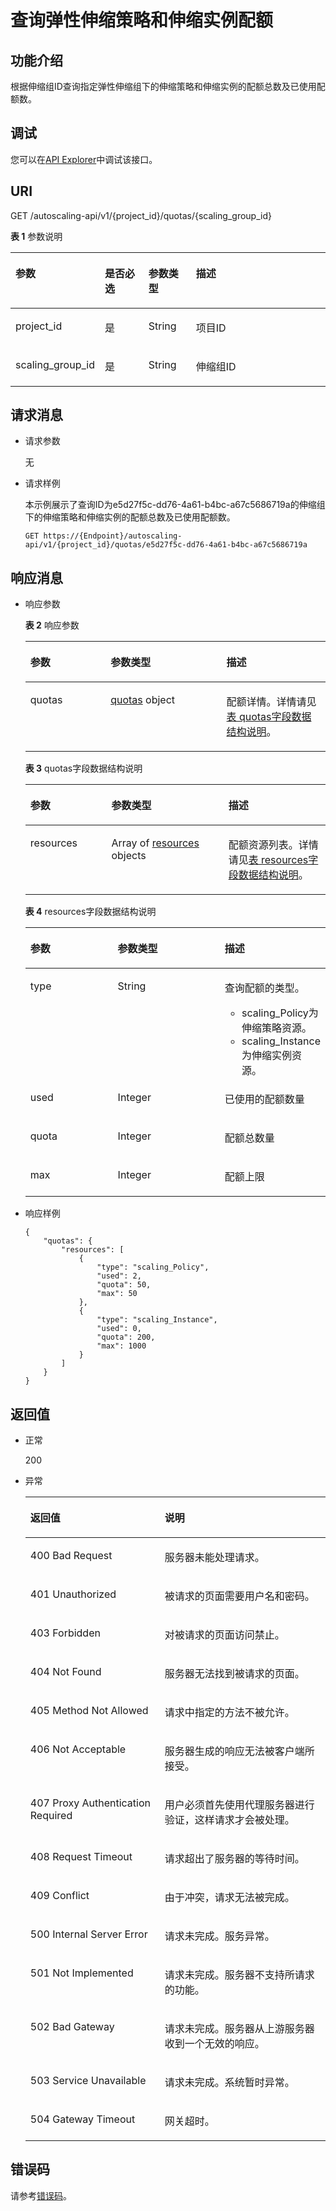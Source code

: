 # 查询弹性伸缩策略和伸缩实例配额<a name="as_06_0702"></a>

## 功能介绍<a name="section59572368"></a>

根据伸缩组ID查询指定弹性伸缩组下的伸缩策略和伸缩实例的配额总数及已使用配额数。

## 调试<a name="section948154693415"></a>

您可以在[API Explorer](https://apiexplorer.developer.huaweicloud.com/apiexplorer/doc?product=AS&api=QueryPolicyAndInstanceQuota)中调试该接口。

## URI<a name="section66389266"></a>

GET /autoscaling-api/v1/\{project\_id\}/quotas/\{scaling\_group\_id\}

**表 1**  参数说明

<a name="table43451153111642"></a>
<table><thead align="left"><tr id="row37743918111642"><th class="cellrowborder" valign="top" width="23.31%" id="mcps1.2.5.1.1"><p id="p37358531111642"><a name="p37358531111642"></a><a name="p37358531111642"></a>参数</p>
</th>
<th class="cellrowborder" valign="top" width="14.66%" id="mcps1.2.5.1.2"><p id="p6142156111642"><a name="p6142156111642"></a><a name="p6142156111642"></a>是否必选</p>
</th>
<th class="cellrowborder" valign="top" width="15.409999999999998%" id="mcps1.2.5.1.3"><p id="p27752626111642"><a name="p27752626111642"></a><a name="p27752626111642"></a>参数类型</p>
</th>
<th class="cellrowborder" valign="top" width="46.62%" id="mcps1.2.5.1.4"><p id="p33370204111642"><a name="p33370204111642"></a><a name="p33370204111642"></a>描述</p>
</th>
</tr>
</thead>
<tbody><tr id="row18631986111642"><td class="cellrowborder" valign="top" width="23.31%" headers="mcps1.2.5.1.1 "><p id="p32795934111642"><a name="p32795934111642"></a><a name="p32795934111642"></a>project_id</p>
</td>
<td class="cellrowborder" valign="top" width="14.66%" headers="mcps1.2.5.1.2 "><p id="p39224965111642"><a name="p39224965111642"></a><a name="p39224965111642"></a>是</p>
</td>
<td class="cellrowborder" valign="top" width="15.409999999999998%" headers="mcps1.2.5.1.3 "><p id="p23105617111642"><a name="p23105617111642"></a><a name="p23105617111642"></a>String</p>
</td>
<td class="cellrowborder" valign="top" width="46.62%" headers="mcps1.2.5.1.4 "><p id="p36520930"><a name="p36520930"></a><a name="p36520930"></a>项目ID</p>
</td>
</tr>
<tr id="row40360840111714"><td class="cellrowborder" valign="top" width="23.31%" headers="mcps1.2.5.1.1 "><p id="p48002636111714"><a name="p48002636111714"></a><a name="p48002636111714"></a>scaling_group_id</p>
</td>
<td class="cellrowborder" valign="top" width="14.66%" headers="mcps1.2.5.1.2 "><p id="p63008308111714"><a name="p63008308111714"></a><a name="p63008308111714"></a>是</p>
</td>
<td class="cellrowborder" valign="top" width="15.409999999999998%" headers="mcps1.2.5.1.3 "><p id="p3399337111714"><a name="p3399337111714"></a><a name="p3399337111714"></a>String</p>
</td>
<td class="cellrowborder" valign="top" width="46.62%" headers="mcps1.2.5.1.4 "><p id="p6910866111714"><a name="p6910866111714"></a><a name="p6910866111714"></a>伸缩组ID</p>
</td>
</tr>
</tbody>
</table>

## 请求消息<a name="section60632485"></a>

-   请求参数

    无

-   请求样例

    本示例展示了查询ID为e5d27f5c-dd76-4a61-b4bc-a67c5686719a的伸缩组下的伸缩策略和伸缩实例的配额总数及已使用配额数。

    ```
    GET https://{Endpoint}/autoscaling-api/v1/{project_id}/quotas/e5d27f5c-dd76-4a61-b4bc-a67c5686719a
    ```


## 响应消息<a name="section8821459"></a>

-   响应参数

    **表 2**  响应参数

    <a name="table51227795"></a>
    <table><thead align="left"><tr id="row28165387"><th class="cellrowborder" valign="top" width="26.732673267326735%" id="mcps1.2.4.1.1"><p id="p66803900"><a name="p66803900"></a><a name="p66803900"></a>参数</p>
    </th>
    <th class="cellrowborder" valign="top" width="38.613861386138616%" id="mcps1.2.4.1.2"><p id="p42406858"><a name="p42406858"></a><a name="p42406858"></a>参数类型</p>
    </th>
    <th class="cellrowborder" valign="top" width="34.65346534653465%" id="mcps1.2.4.1.3"><p id="p12403484"><a name="p12403484"></a><a name="p12403484"></a>描述</p>
    </th>
    </tr>
    </thead>
    <tbody><tr id="row65158171"><td class="cellrowborder" valign="top" width="26.732673267326735%" headers="mcps1.2.4.1.1 "><p id="p43320494"><a name="p43320494"></a><a name="p43320494"></a>quotas</p>
    </td>
    <td class="cellrowborder" valign="top" width="38.613861386138616%" headers="mcps1.2.4.1.2 "><p id="p9449153141819"><a name="p9449153141819"></a><a name="p9449153141819"></a><a href="#table38082817101238">quotas</a> object</p>
    </td>
    <td class="cellrowborder" valign="top" width="34.65346534653465%" headers="mcps1.2.4.1.3 "><p id="p19726002"><a name="p19726002"></a><a name="p19726002"></a>配额详情。详情请见<a href="#table38082817101238">表 quotas字段数据结构说明</a>。</p>
    </td>
    </tr>
    </tbody>
    </table>

    **表 3**  quotas字段数据结构说明

    <a name="table38082817101238"></a>
    <table><thead align="left"><tr id="row15394684101238"><th class="cellrowborder" valign="top" width="27%" id="mcps1.2.4.1.1"><p id="p14228182101238"><a name="p14228182101238"></a><a name="p14228182101238"></a>参数</p>
    </th>
    <th class="cellrowborder" valign="top" width="39%" id="mcps1.2.4.1.2"><p id="p11632094101238"><a name="p11632094101238"></a><a name="p11632094101238"></a>参数类型</p>
    </th>
    <th class="cellrowborder" valign="top" width="34%" id="mcps1.2.4.1.3"><p id="p2675571101238"><a name="p2675571101238"></a><a name="p2675571101238"></a>描述</p>
    </th>
    </tr>
    </thead>
    <tbody><tr id="row52155966101238"><td class="cellrowborder" valign="top" width="27%" headers="mcps1.2.4.1.1 "><p id="p39009890101238"><a name="p39009890101238"></a><a name="p39009890101238"></a>resources</p>
    </td>
    <td class="cellrowborder" valign="top" width="39%" headers="mcps1.2.4.1.2 "><p id="p51160430101238"><a name="p51160430101238"></a><a name="p51160430101238"></a>Array of <a href="#table49912400111831">resources</a> objects</p>
    </td>
    <td class="cellrowborder" valign="top" width="34%" headers="mcps1.2.4.1.3 "><p id="p50354170101238"><a name="p50354170101238"></a><a name="p50354170101238"></a>配额资源列表。详情请见<a href="#table49912400111831">表 resources字段数据结构说明</a>。</p>
    </td>
    </tr>
    </tbody>
    </table>

    **表 4**  resources字段数据结构说明

    <a name="table49912400111831"></a>
    <table><thead align="left"><tr id="zh-cn_topic_0023629325_row47328638"><th class="cellrowborder" valign="top" width="29.95%" id="mcps1.2.4.1.1"><p id="zh-cn_topic_0023629325_p8414476"><a name="zh-cn_topic_0023629325_p8414476"></a><a name="zh-cn_topic_0023629325_p8414476"></a>参数</p>
    </th>
    <th class="cellrowborder" valign="top" width="36.720000000000006%" id="mcps1.2.4.1.2"><p id="zh-cn_topic_0023629325_p10483995"><a name="zh-cn_topic_0023629325_p10483995"></a><a name="zh-cn_topic_0023629325_p10483995"></a>参数类型</p>
    </th>
    <th class="cellrowborder" valign="top" width="33.33%" id="mcps1.2.4.1.3"><p id="p166745230596"><a name="p166745230596"></a><a name="p166745230596"></a>描述</p>
    </th>
    </tr>
    </thead>
    <tbody><tr id="zh-cn_topic_0023629325_row66020315"><td class="cellrowborder" valign="top" width="29.95%" headers="mcps1.2.4.1.1 "><p id="zh-cn_topic_0023629325_p46045275"><a name="zh-cn_topic_0023629325_p46045275"></a><a name="zh-cn_topic_0023629325_p46045275"></a>type</p>
    </td>
    <td class="cellrowborder" valign="top" width="36.720000000000006%" headers="mcps1.2.4.1.2 "><p id="zh-cn_topic_0023629325_p38679804"><a name="zh-cn_topic_0023629325_p38679804"></a><a name="zh-cn_topic_0023629325_p38679804"></a>String</p>
    </td>
    <td class="cellrowborder" valign="top" width="33.33%" headers="mcps1.2.4.1.3 "><p id="p5293191015598"><a name="p5293191015598"></a><a name="p5293191015598"></a>查询配额的类型。</p>
    <a name="ul9271512125912"></a><a name="ul9271512125912"></a><ul id="ul9271512125912"><li>scaling_Policy为伸缩策略资源。</li><li>scaling_Instance为伸缩实例资源。</li></ul>
    </td>
    </tr>
    <tr id="zh-cn_topic_0023629325_row11854613"><td class="cellrowborder" valign="top" width="29.95%" headers="mcps1.2.4.1.1 "><p id="zh-cn_topic_0023629325_p20699582"><a name="zh-cn_topic_0023629325_p20699582"></a><a name="zh-cn_topic_0023629325_p20699582"></a>used</p>
    </td>
    <td class="cellrowborder" valign="top" width="36.720000000000006%" headers="mcps1.2.4.1.2 "><p id="zh-cn_topic_0023629325_p66053444"><a name="zh-cn_topic_0023629325_p66053444"></a><a name="zh-cn_topic_0023629325_p66053444"></a>Integer</p>
    </td>
    <td class="cellrowborder" valign="top" width="33.33%" headers="mcps1.2.4.1.3 "><p id="zh-cn_topic_0023629325_p48728718"><a name="zh-cn_topic_0023629325_p48728718"></a><a name="zh-cn_topic_0023629325_p48728718"></a>已使用的配额数量</p>
    </td>
    </tr>
    <tr id="zh-cn_topic_0023629325_row35905280"><td class="cellrowborder" valign="top" width="29.95%" headers="mcps1.2.4.1.1 "><p id="zh-cn_topic_0023629325_p22646572"><a name="zh-cn_topic_0023629325_p22646572"></a><a name="zh-cn_topic_0023629325_p22646572"></a>quota</p>
    </td>
    <td class="cellrowborder" valign="top" width="36.720000000000006%" headers="mcps1.2.4.1.2 "><p id="zh-cn_topic_0023629325_p22433040"><a name="zh-cn_topic_0023629325_p22433040"></a><a name="zh-cn_topic_0023629325_p22433040"></a>Integer</p>
    </td>
    <td class="cellrowborder" valign="top" width="33.33%" headers="mcps1.2.4.1.3 "><p id="zh-cn_topic_0023629325_p5136981"><a name="zh-cn_topic_0023629325_p5136981"></a><a name="zh-cn_topic_0023629325_p5136981"></a>配额总数量</p>
    </td>
    </tr>
    <tr id="rc59af1fd68aa4416b9beae4ef5bea63b"><td class="cellrowborder" valign="top" width="29.95%" headers="mcps1.2.4.1.1 "><p id="a4b11e2ed89834661854fd6e10eac1f73"><a name="a4b11e2ed89834661854fd6e10eac1f73"></a><a name="a4b11e2ed89834661854fd6e10eac1f73"></a>max</p>
    </td>
    <td class="cellrowborder" valign="top" width="36.720000000000006%" headers="mcps1.2.4.1.2 "><p id="a985ead989bff412eb0ef2b671f52ad6c"><a name="a985ead989bff412eb0ef2b671f52ad6c"></a><a name="a985ead989bff412eb0ef2b671f52ad6c"></a>Integer</p>
    </td>
    <td class="cellrowborder" valign="top" width="33.33%" headers="mcps1.2.4.1.3 "><p id="a2c7c700dec33419dae168096457fb307"><a name="a2c7c700dec33419dae168096457fb307"></a><a name="a2c7c700dec33419dae168096457fb307"></a>配额上限</p>
    </td>
    </tr>
    </tbody>
    </table>


-   响应样例

    ```
    {
        "quotas": {
            "resources": [
                {
                    "type": "scaling_Policy",
                    "used": 2,
                    "quota": 50,
                    "max": 50
                },
                {
                    "type": "scaling_Instance",
                    "used": 0,
                    "quota": 200,
                    "max": 1000
                }
            ]
        }
    }
    ```


## 返回值<a name="section12284267"></a>

-   正常

    200

-   异常

    <a name="table50448354"></a>
    <table><thead align="left"><tr id="row29530116"><th class="cellrowborder" valign="top" width="44.74%" id="mcps1.1.3.1.1"><p id="p43129175"><a name="p43129175"></a><a name="p43129175"></a>返回值</p>
    </th>
    <th class="cellrowborder" valign="top" width="55.26%" id="mcps1.1.3.1.2"><p id="p3802258"><a name="p3802258"></a><a name="p3802258"></a>说明</p>
    </th>
    </tr>
    </thead>
    <tbody><tr id="row39547486"><td class="cellrowborder" valign="top" width="44.74%" headers="mcps1.1.3.1.1 "><p id="p49229794"><a name="p49229794"></a><a name="p49229794"></a>400 Bad Request</p>
    </td>
    <td class="cellrowborder" valign="top" width="55.26%" headers="mcps1.1.3.1.2 "><p id="p28190407"><a name="p28190407"></a><a name="p28190407"></a>服务器未能处理请求。</p>
    </td>
    </tr>
    <tr id="row52387077"><td class="cellrowborder" valign="top" width="44.74%" headers="mcps1.1.3.1.1 "><p id="p15494878"><a name="p15494878"></a><a name="p15494878"></a>401 Unauthorized</p>
    </td>
    <td class="cellrowborder" valign="top" width="55.26%" headers="mcps1.1.3.1.2 "><p id="p47125611"><a name="p47125611"></a><a name="p47125611"></a>被请求的页面需要用户名和密码。</p>
    </td>
    </tr>
    <tr id="row21477321"><td class="cellrowborder" valign="top" width="44.74%" headers="mcps1.1.3.1.1 "><p id="p61941440"><a name="p61941440"></a><a name="p61941440"></a>403 Forbidden</p>
    </td>
    <td class="cellrowborder" valign="top" width="55.26%" headers="mcps1.1.3.1.2 "><p id="p51200735"><a name="p51200735"></a><a name="p51200735"></a>对被请求的页面访问禁止。</p>
    </td>
    </tr>
    <tr id="row58153438"><td class="cellrowborder" valign="top" width="44.74%" headers="mcps1.1.3.1.1 "><p id="p12808013"><a name="p12808013"></a><a name="p12808013"></a>404 Not Found</p>
    </td>
    <td class="cellrowborder" valign="top" width="55.26%" headers="mcps1.1.3.1.2 "><p id="p30816121"><a name="p30816121"></a><a name="p30816121"></a>服务器无法找到被请求的页面。</p>
    </td>
    </tr>
    <tr id="row8909633"><td class="cellrowborder" valign="top" width="44.74%" headers="mcps1.1.3.1.1 "><p id="p50591634"><a name="p50591634"></a><a name="p50591634"></a>405 Method Not Allowed</p>
    </td>
    <td class="cellrowborder" valign="top" width="55.26%" headers="mcps1.1.3.1.2 "><p id="p4281684"><a name="p4281684"></a><a name="p4281684"></a>请求中指定的方法不被允许。</p>
    </td>
    </tr>
    <tr id="row38535158"><td class="cellrowborder" valign="top" width="44.74%" headers="mcps1.1.3.1.1 "><p id="p34340132"><a name="p34340132"></a><a name="p34340132"></a>406 Not Acceptable</p>
    </td>
    <td class="cellrowborder" valign="top" width="55.26%" headers="mcps1.1.3.1.2 "><p id="p30087318"><a name="p30087318"></a><a name="p30087318"></a>服务器生成的响应无法被客户端所接受。</p>
    </td>
    </tr>
    <tr id="row2350413"><td class="cellrowborder" valign="top" width="44.74%" headers="mcps1.1.3.1.1 "><p id="p56165728"><a name="p56165728"></a><a name="p56165728"></a>407 Proxy Authentication Required</p>
    </td>
    <td class="cellrowborder" valign="top" width="55.26%" headers="mcps1.1.3.1.2 "><p id="p53130157"><a name="p53130157"></a><a name="p53130157"></a>用户必须首先使用代理服务器进行验证，这样请求才会被处理。</p>
    </td>
    </tr>
    <tr id="row8409368"><td class="cellrowborder" valign="top" width="44.74%" headers="mcps1.1.3.1.1 "><p id="p10070188"><a name="p10070188"></a><a name="p10070188"></a>408 Request Timeout</p>
    </td>
    <td class="cellrowborder" valign="top" width="55.26%" headers="mcps1.1.3.1.2 "><p id="p10378893"><a name="p10378893"></a><a name="p10378893"></a>请求超出了服务器的等待时间。</p>
    </td>
    </tr>
    <tr id="row26301173"><td class="cellrowborder" valign="top" width="44.74%" headers="mcps1.1.3.1.1 "><p id="p50020275"><a name="p50020275"></a><a name="p50020275"></a>409 Conflict</p>
    </td>
    <td class="cellrowborder" valign="top" width="55.26%" headers="mcps1.1.3.1.2 "><p id="p25110514"><a name="p25110514"></a><a name="p25110514"></a>由于冲突，请求无法被完成。</p>
    </td>
    </tr>
    <tr id="row24668042"><td class="cellrowborder" valign="top" width="44.74%" headers="mcps1.1.3.1.1 "><p id="p51954348"><a name="p51954348"></a><a name="p51954348"></a>500 Internal Server Error</p>
    </td>
    <td class="cellrowborder" valign="top" width="55.26%" headers="mcps1.1.3.1.2 "><p id="p47552675"><a name="p47552675"></a><a name="p47552675"></a>请求未完成。服务异常。</p>
    </td>
    </tr>
    <tr id="row25320898"><td class="cellrowborder" valign="top" width="44.74%" headers="mcps1.1.3.1.1 "><p id="p37726867"><a name="p37726867"></a><a name="p37726867"></a>501 Not Implemented</p>
    </td>
    <td class="cellrowborder" valign="top" width="55.26%" headers="mcps1.1.3.1.2 "><p id="p35977388"><a name="p35977388"></a><a name="p35977388"></a>请求未完成。服务器不支持所请求的功能。</p>
    </td>
    </tr>
    <tr id="row55361044"><td class="cellrowborder" valign="top" width="44.74%" headers="mcps1.1.3.1.1 "><p id="p55059565"><a name="p55059565"></a><a name="p55059565"></a>502 Bad Gateway</p>
    </td>
    <td class="cellrowborder" valign="top" width="55.26%" headers="mcps1.1.3.1.2 "><p id="p30639779"><a name="p30639779"></a><a name="p30639779"></a>请求未完成。服务器从上游服务器收到一个无效的响应。</p>
    </td>
    </tr>
    <tr id="row7322556"><td class="cellrowborder" valign="top" width="44.74%" headers="mcps1.1.3.1.1 "><p id="p56256135"><a name="p56256135"></a><a name="p56256135"></a>503 Service Unavailable</p>
    </td>
    <td class="cellrowborder" valign="top" width="55.26%" headers="mcps1.1.3.1.2 "><p id="p60453091"><a name="p60453091"></a><a name="p60453091"></a>请求未完成。系统暂时异常。</p>
    </td>
    </tr>
    <tr id="row7206911"><td class="cellrowborder" valign="top" width="44.74%" headers="mcps1.1.3.1.1 "><p id="p46888886"><a name="p46888886"></a><a name="p46888886"></a>504 Gateway Timeout</p>
    </td>
    <td class="cellrowborder" valign="top" width="55.26%" headers="mcps1.1.3.1.2 "><p id="p39903442"><a name="p39903442"></a><a name="p39903442"></a>网关超时。</p>
    </td>
    </tr>
    </tbody>
    </table>


## 错误码<a name="section17669131616110"></a>

请参考[错误码](错误码.md)。

